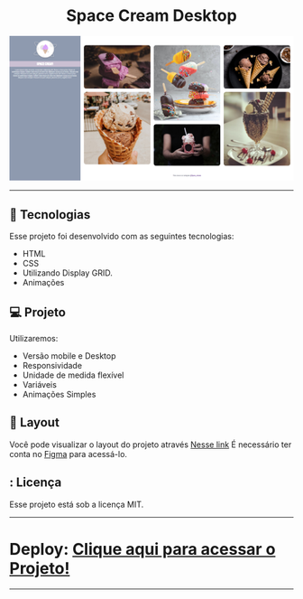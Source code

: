 
<h1 align="center"> Space Cream Desktop </h1>

<p align="center">
  <img alt="imagem" src=./assets/image_Space_crem.png>
</p>

---

## 🚀 Tecnologias

Esse projeto foi desenvolvido com as seguintes tecnologias:

- HTML
- CSS
- Utilizando Display GRID.
- Animações

## 💻 Projeto

Utilizaremos:

- Versão mobile e Desktop
- Responsividade
- Unidade de medida flexível
- Variáveis
- Animações Simples

## 🔖 Layout

Você pode visualizar o layout do projeto através [Nesse link](https://www.figma.com/file/0ukA59v2y8vfF1DER12tnU/Stage-03---Grid-com-anima%C3%A7%C3%B5es-(Copy)?node-id=0%3A1&t=fqt1FIWSYhfKYhNz-0) É necessário ter conta no [Figma](https://figma.com) para acessá-lo.

## : Licença

Esse projeto está sob a licença MIT.

---

Deploy: 
[Clique aqui para acessar o Projeto!](https://caetanosbr.github.io/space_cream_Desktop/)
=======

---



